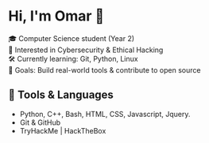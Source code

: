 # Hi, I'm Omar 👋

🎓 Computer Science student (Year 2)  
🔐 Interested in Cybersecurity & Ethical Hacking  
🛠️ Currently learning: Git, Python, Linux  
📌 Goals: Build real-world tools & contribute to open source

## 🧰 Tools & Languages
- Python, C++, Bash, HTML, CSS, Javascript, Jquery.
- Git & GitHub
- TryHackMe | HackTheBox

 
